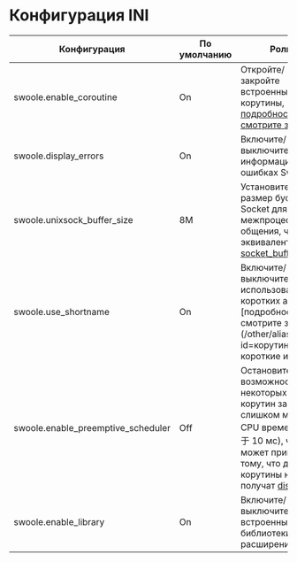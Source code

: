 # Конфигурация INI

Конфигурация | По умолчанию | Роль
---|---|---
swoole.enable_coroutine | On | Откройте/закройте встроенные корутины, [подробности смотрите здесь](/server/setting?id=enable_coroutine).
swoole.display_errors | On | Включите/выключите информацию об ошибках Swoole.
swoole.unixsock_buffer_size | 8M | Установите размер буфера Socket для межпроцессного общения, что эквивалентно [socket_buffer_size](/server/setting?id=socket_buffer_size).
swoole.use_shortname | On | Включите/выключите использование коротких алиасов, [подробности смотрите здесь](/other/alias?id=корутинные короткие имена).
swoole.enable_preemptive_scheduler | Off | Остановите возможность некоторых корутин занимать слишком много CPU времени (多于 10 мс), что может привести к тому, что другие корутины не получат [dispath](https://github.com/swoole/swoole-src/tree/master/tests/swoole_coroutine_scheduler/preemptive).
swoole.enable_library | On | Включите/выключите встроенные библиотеки расширения.
